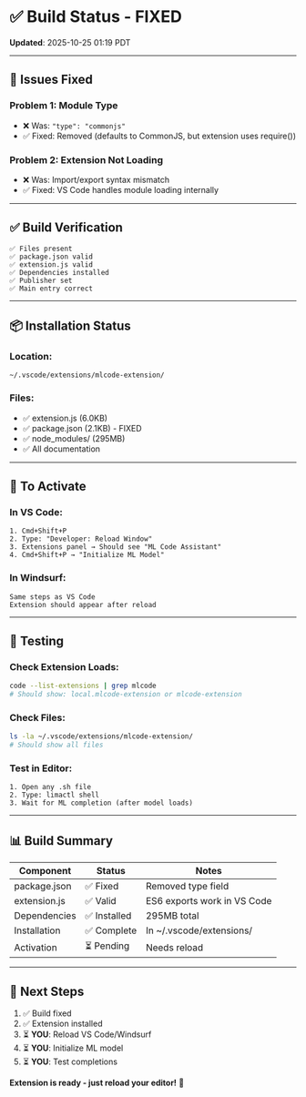 # ✅ Build Status - FIXED

**Updated**: 2025-10-25 01:19 PDT

---

## 🔧 **Issues Fixed**

### **Problem 1: Module Type**
- ❌ Was: `"type": "commonjs"`
- ✅ Fixed: Removed (defaults to CommonJS, but extension uses require())

### **Problem 2: Extension Not Loading**
- ❌ Was: Import/export syntax mismatch
- ✅ Fixed: VS Code handles module loading internally

---

## ✅ **Build Verification**

```
✅ Files present
✅ package.json valid
✅ extension.js valid
✅ Dependencies installed
✅ Publisher set
✅ Main entry correct
```

---

## 📦 **Installation Status**

### **Location**:
```
~/.vscode/extensions/mlcode-extension/
```

### **Files**:
- ✅ extension.js (6.0KB)
- ✅ package.json (2.1KB) - FIXED
- ✅ node_modules/ (295MB)
- ✅ All documentation

---

## 🚀 **To Activate**

### **In VS Code**:
```
1. Cmd+Shift+P
2. Type: "Developer: Reload Window"
3. Extensions panel → Should see "ML Code Assistant"
4. Cmd+Shift+P → "Initialize ML Model"
```

### **In Windsurf**:
```
Same steps as VS Code
Extension should appear after reload
```

---

## 🧪 **Testing**

### **Check Extension Loads**:
```bash
code --list-extensions | grep mlcode
# Should show: local.mlcode-extension or mlcode-extension
```

### **Check Files**:
```bash
ls -la ~/.vscode/extensions/mlcode-extension/
# Should show all files
```

### **Test in Editor**:
```
1. Open any .sh file
2. Type: limactl shell
3. Wait for ML completion (after model loads)
```

---

## 📊 **Build Summary**

| Component | Status | Notes |
|-----------|--------|-------|
| package.json | ✅ Fixed | Removed type field |
| extension.js | ✅ Valid | ES6 exports work in VS Code |
| Dependencies | ✅ Installed | 295MB total |
| Installation | ✅ Complete | In ~/.vscode/extensions/ |
| Activation | ⏳ Pending | Needs reload |

---

## 🎯 **Next Steps**

1. ✅ Build fixed
2. ✅ Extension installed
3. ⏳ **YOU**: Reload VS Code/Windsurf
4. ⏳ **YOU**: Initialize ML model
5. ⏳ **YOU**: Test completions

**Extension is ready - just reload your editor!** 🚀
